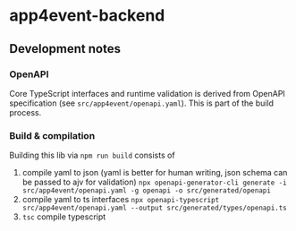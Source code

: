 # app4event-backend

## Development notes

### OpenAPI

Core TypeScript interfaces and runtime validation is derived from OpenAPI specification (see `src/app4event/openapi.yaml`). This is part of the build process.

### Build & compilation

Building this lib via `npm run build` consists of
1. compile yaml to json (yaml is better for human writing, json schema can be passed to ajv for validation)
`npx openapi-generator-cli generate -i src/app4event/openapi.yaml -g openapi -o src/generated/openapi`
2. compile yaml to ts interfaces
`npx openapi-typescript src/app4event/openapi.yaml --output src/generated/types/openapi.ts`
3. `tsc` compile typescript
